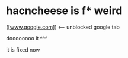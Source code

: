 # hacncheese is f* weird

([www.google.com]) <-- unblocked google tab

doooooooo it ^^^

it is fixed now




































































































































